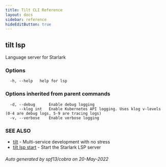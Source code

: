 ```yaml
---
title: Tilt CLI Reference
layout: docs
sidebar: reference
hideEditButton: true
---
```

## tilt lsp

Language server for Starlark

### Options

```
  -h, --help   help for lsp
```

### Options inherited from parent commands

```
  -d, --debug      Enable debug logging
      --klog int   Enable Kubernetes API logging. Uses klog v-levels (0-4 are debug logs, 5-9 are tracing logs)
  -v, --verbose    Enable verbose logging
```

### SEE ALSO

* [tilt](tilt.html)	 - Multi-service development with no stress
* [tilt lsp start](tilt_lsp_start.html)	 - Start the Starlark LSP server

###### Auto generated by spf13/cobra on 20-May-2022
